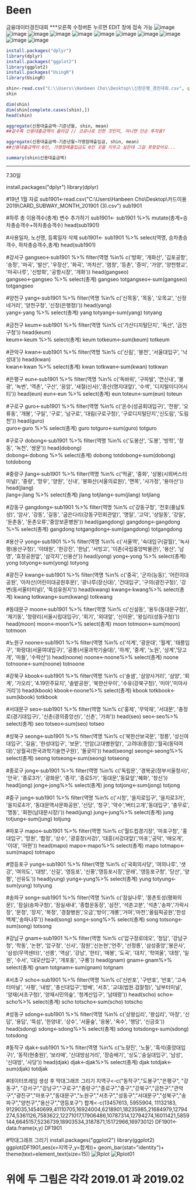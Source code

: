 # Been
금융데이터경진대회
***오른쪽 수정버튼 누르면 EDIT 창에 접속 가능
![image](https://user-images.githubusercontent.com/87536808/126027541-ed2c1bfa-51bb-499b-be0c-22513df74aca.png)
![image](https://user-images.githubusercontent.com/87536808/126027553-70b1fece-2ca3-4c70-a3fb-b009699d45cb.png)
![image](https://user-images.githubusercontent.com/87536808/126027554-07e6e7b2-6a2b-4fbe-82bf-4801a5b127ab.png)
![image](https://user-images.githubusercontent.com/87536808/126027558-733a9f25-c8fb-4748-94fb-c8f7e0d2ef6c.png)
![image](https://user-images.githubusercontent.com/87536808/126027572-d76c2577-cce0-4fc7-93e8-96056f54febe.png)
![image](https://user-images.githubusercontent.com/87536808/126027576-fe5f3c6f-3cd3-4b21-bc1b-69791b8c69a0.png)
![image](https://user-images.githubusercontent.com/87536808/126027577-f638a98a-138c-4f80-a9c2-a77978d283ec.png)
![image](https://user-images.githubusercontent.com/87536808/126027584-06112976-18eb-4f4b-9ebb-fe46605eeb11.png)
![image](https://user-images.githubusercontent.com/87536808/126027586-c583ddaf-f464-4fc2-94f3-5ac6036c4875.png)
![image](https://user-images.githubusercontent.com/87536808/126027592-6626c463-ee8b-4c25-8642-ee2299d3d3a1.png)
![image](https://user-images.githubusercontent.com/87536808/126027599-1fdcfcf7-1303-404d-bfd1-82101ef21fe6.png)


```r
install.packages("dplyr")
library(dplyr)
install.packages("ggplot2")
library(ggplot2)
install.packages("UsingR")
library(UsingR)

shin<-read.csv("C:\\Users\\Hanbeen Cho\\Desktop\\신한은행_경진대회.csv", quote= "")
shin

dim(shin)
dim(shin[complete.cases(shin),])
head(shin)

aggregate(신용대출금액~기준년월, shin, mean)
##갈수록 신용대출금액이 올라감 // 코로나로 인한 것인지, 아니면 단순 투자용?

aggregate(신용대출금액~기준년월+가맹점매출입금, shin, mean)
##신용대출금액이 0인, 가맹정매출입금도 0인 곳을 지우고 싶은데 그걸 못찾았어요...

summary(shin$신용대출금액)
```


-------------------------------------------------------------------------
7.30일

install.packages("dplyr")
library(dplyr)

#19년 1월 자료
sub1901<-read.csv("C:\\Users\\Hanbeen Cho\\Desktop\\카드이용2019\\CARD_SUBWAY_MONTH_201901 (3).csv")
sub1901


#하루 총 이용객수(총계) 변수 추가하기
sub1901<- sub1901 %>% mutate(총계=승차총승객수+하차총승객수)
head(sub1901)

#사용일자, 노선명, 등록일자 삭제
sub1901<- sub1901 %>% select(역명, 승차총승객수, 하차총승객수,총계)
head(sub1901)

#강서구
gangseo<-sub1901 %>% filter(역명 %in% c('방화', '개화산', '김포공항', '송정', '마곡', '발산', '우장산', '화곡', '까치산', '염창', '등촌', '증미', '가양', '양천향교', '마곡나루', '신방화', '공항시장', '개화'))
head(gangseo)                             
gangseo<-gangseo %>% select(총계)
gangseo
totgangseo<-sum(gangseo)
totgangseo

#양천구
yang<-sub1901 %>% filter(역명 %in% c('신목동', '목동', '오목교', '신정네거리', '양천구청', '신정(은행정)'))
head(yang)                             
yang<-yang %>% select(총계)
yang
totyang<-sum(yang)
totyang

#금천구
keum<-sub1901 %>% filter(역명 %in% c('가산디지털단지', '독산', '금천구청'))
head(keum)    
keum<-keum %>% select(총계)
keum
totkeum<-sum(keum)
totkeum

#관악구
kwan<-sub1901 %>% filter(역명 %in% c('신림', '봉천', '서울대입구', '낙성대'))
head(kwan)  
kwan<-kwan %>% select(총계)
kwan
totkwan<-sum(kwan)
totkwan


#은평구
eun<-sub1901 %>% filter(역명 %in% c('독바위', '구파발', '연신내', '불광', '녹번', '역촌', '구산', '응암', '새절(신사)','증산(명지대앞)', '수색', '디지털미디어시티'))
head(eun)
eun<-eun %>% select(총계)
eun
toteun<-sum(eun)
toteun

#구로구
guro<-sub1901 %>% filter(역명 %in% c('온수(성공회대입구)', '천왕', '오류동', '개봉', '구일', '구로', '남구로', '대림(구로구청)', '구로디지털단지','신도림', '도림천'))
head(guro)  
guro<-guro %>% select(총계)
guro
totguro<-sum(guro)
totguro

#구로구
dobong<-sub1901 %>% filter(역명 %in% c('도봉산', '도봉', '방학', '창동', '녹천', '쌍문'))
head(dobong)  
dobong<-dobong %>% select(총계)
dobong
totdobong<-sum(dobong)
totdobong

#중랑구
jlang<-sub1901 %>% filter(역명 %in% c('먹골', '중화', '상봉(시외버스터미널)', '중량', '망우', '양원', '신내', '봉화산(서울의료원)', '면목', '사가정', '용마산'))
head(jlang)  
jlang<-jlang %>% select(총계)
jlang
totjlang<-sum(jlang)
totjlang


#강동구
gangdong<-sub1901 %>% filter(역명 %in% c('강동구청', '천호(풍납토성)', '암사', '강동', '길동', '굽은다리(강동구민회관앞)', '명일', '고덕', '상일동', '강일', '둔촌동', '둔촌오류','중앙보훈병원'))
head(gangdong) 
gangdong<-gangdong %>% select(총계)
gangdong
totgangdong<-sum(gangdong)
totgangdong


#용산구
yong<-sub1901 %>% filter(역명 %in% c('서울역', '숙대입구(갈월)', '녹사평(용산구청)', '이태원', '한강진', '한남', '서빙고', '이촌(국립중앙박물관)', '용산', '남영', '효창공원앞', '삼각지','신용산'))
head(yong) 
yong<-yong %>% select(총계)
yong
totyong<-sum(yong)
totyong


#광진구
kwang<-sub1901 %>% filter(역명 %in% c('중곡', '군자(능동)', '어린이대공원', '아차산(어린이대공원후문)', '광나루(장신대)', '건대입구', '구의(광진구청)', '강변(동서울터미널)', '뚝섬유원지'))
head(kwang) 
kwang<-kwang%>% select(총계)
kwang
totkwang<-sum(kwang)
totkwang

#동대문구
moon<-sub1901 %>% filter(역명 %in% c('신설동', '용두(동대문구청)', '제기동', '청량리(서울시립대입구)', '회기', '외대앞', '신이문', '왕십리(성동구청)'))
head(moon) 
moon<-moon%>% select(총계)
moon
totmoon<-sum(moon)
totmoon

#노원구
noone<-sub1901 %>% filter(역명 %in% c('석계', '광운대', '월계', '태릉입구', '화랑대(서울여대입구)', '공릉(서울과학기술대)', '하계', '중계', '노원', '상계','당고개', '마들', '수락산'))
head(noone) 
noone<-noone%>% select(총계)
noone
totnoone<-sum(noone)
totnoone


#강북구
kbook<-sub1901 %>% filter(역명 %in% c('솔샘', '삼양사거리', '삼양', '회계', '가오리', '4.19민주묘지', '솔밭공원', '북한산우이', '수유(강북구청)', '미아','미아사거리'))
head(kbook) 
kbook<-noone%>% select(총계)
kbook
totkbook<-sum(kbook)
totkbook


#서대문구
seo<-sub1901 %>% filter(역명 %in% c('홍제', '무악재', '서대문', '충정로(경기대입구)', '신촌(경의중앙선)', '신촌', '가좌'))
head(seo)
seo<-seo%>% select(총계)
seo
totseo<-sum(seo)
totseo


#성북구
seong<-sub1901 %>% filter(역명 %in% c('북한산보국문', '정릉', '성신여대입구', '길음', '한성대입구', '보문', '안암(고대병원앞)', '고려대(종암)','월곡(동덕여대)','상월곡(한국과학기술연구원)', '돌곶이'))
head(seong)
seong<-seong%>% select(총계)
seong
totseong<-sum(seong)
totseong

#종로구
jong<-sub1901 %>% filter(역명 %in% c('독립문', '경복궁(정부서울청사)', '안국', '종로3가', '광화문', '종각', '종로5가', '동대문','동묘앞','혜화', '창신'))
head(jong)
jong<-jong%>% select(총계)
jong
totjong<-sum(jong)
totjong


#중구
jung<-sub1901 %>% filter(역명 %in% c('시청', '을지로입구', '을지로3가', '을지로4가', '동대문역사문화공원', '신당', '청구', '약수','버티고개','동대입구', '충무로', '명동', '회현(남대문시장)'))
head(jung)
jung<-jung%>% select(총계)
jung
totjung<-sum(jung)
totjung


#마포구
mapo<-sub1901 %>% filter(역명 %in% c('월드컵경기장', '마포구청', '홍대입구', '망원', '합정', '상수', '광흥창(서강)', '대흥(서강대앞)','마포','공덕', '애오개', '이대', '아현'))
head(mapo)
mapo<-mapo%>% select(총계)
mapo
totmapo<-sum(mapo)
totmapo


#영등포구
yung<-sub1901 %>% filter(역명 %in% c('국회의사당', '여의나루', '샛강', '여의도', '대방', '신길', '영등포', '신풍','영등포시장','문래', '영등포구청', '당산', '양평', '선유도'))
head(yung)
yung<-yung%>% select(총계)
yung
totyung<-sum(yung)
totyung


#송파구
song<-sub1901 %>% filter(역명 %in% c('잠실나루', '몽촌토성(평화의문)', '잠실(송파구청)', '잠실새내', '종합운동장', '삼전', '석촌고분', '석촌','송파','가락시장', '문정', '장지', '복정', '경찰병원','오금','방이','개롱','거여','마천','올림픽공원','한성백제','송파나루'))
head(song)
song<-song%>% select(총계)
song
totsong<-sum(song)
totsong


#강남구
gnam<-sub1901 %>% filter(역명 %in% c('압구정로데오', '청담', '강남구청', '학동', '논현', '압구정', '신사', '잠원','신논현','언주', '선정릉', '삼성중앙','봉은사', '삼성(무역센터)', '선릉', '역삼', '강남', '한티', '매봉', '도곡', '대치', '학여울', '대청', '일원', '수서', '대모산입구', '개포동', '구룡')) 
head(gnam)
gnam<-gnam%>% select(총계)
gnam
totgnam<-sum(gnam)
totgnam


#서초구
scho<-sub1901 %>% filter(역명 %in% c('신반포', '구반포', '반포', '고속터미널', '사평', '내방', '총신대입구','방배', '서초', '교대(법원.검찰청)', '남부터미널', '양재(서초구청)', '양재시민의숲', '청계산입구', '남태령')) 
head(scho)
scho<-scho%>% select(총계)
scho
totscho<-sum(scho)
totscho


#성동구
sdong<-sub1901 %>% filter(역명 %in% c('상왕십리', '왕십리', '마장', '신답', '용답', '뚝섬', '한양대', '상수', '서울숲', '응봉', '옥수', '행당', '신금호'))
head(sdong)
sdong<-sdong%>% select(총계)
sdong
totsdong<-sum(sdong)
totsdong


#동작구
djak<-sub1901 %>% filter(역명 %in% c('노량진', '노들', '흑석(중앙대입구)', '동작(현충원)', '보라매', '신대방삼거리', '장승배기', '상도','숭실대입구', '남성', '신대방', '사당'))
head(djak)
djak<-djak%>% select(총계)
djak
totdjak<-sum(djak)
totdjak


#데이터프레임 생성 후 막대그래프 그리기
지역구<-c("동작구","도봉구","은평구", "강동구", "강서구","강남구","구로구","중랑구","종로구","중구","강북구","금천구","관악구","광진구","마포구","동대문구","노원구","서초구","성동구","서대문구","성북구","송파구","양천구","용산구","영등포구")
합계<-c(13457613, 5955904, 11132183, 9129035,14540699,41110705,16924004,6218901,18235985,21684979,12794274,5361126,7583622,12271017,17906486,10787314,12794274,16011421,5859144,6645157,5236739,18903534,3187871,15172966,16973012)
DF1901<-data.frame(x,y)
DF1901

#막대그래프 그리기
install.packages("ggplot2")
library(ggplot2)
ggplot(DF1901,aes(x=지역구,y=합계))+
  geom_bar(stat="identity")+
  theme(text=element_text(size=15))
![Rplot](https://user-images.githubusercontent.com/87536808/127630833-3f9ebc1a-c8d8-4ab9-9bfb-c3297109a610.png)
![Rplot01](https://user-images.githubusercontent.com/87536808/127633523-3eec8fac-7b2a-44cb-b258-44d4359d1fb5.png)

# 위에 두 그림은 각각 2019.01 과 2019.02
